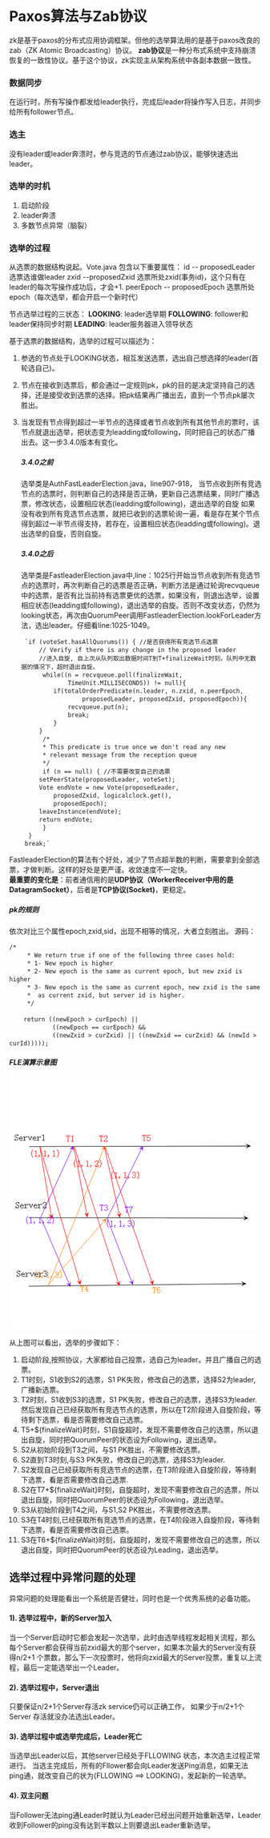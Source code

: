 # Paxos算法与Zab协议
zk是基于paxos的分布式应用协调框架。但他的选举算法用的是基于paxos改良的zab（ZK Atomic Broadcasting）协议。
**zab协议**是一种分布式系统中支持崩溃恢复的一致性协议。基于这个协议，zk实现主从架构系统中各副本数据一致性。
### 数据同步
在运行时，所有写操作都发给leader执行，完成后leader将操作写入日志，并同步给所有follower节点。
###  选主
没有leader或leader奔溃时，参与竞选的节点通过zab协议，能够快速选出leader。

### 选举的时机
1. 启动阶段
2. leader奔溃
3. 多数节点异常（脑裂）

### 选举的过程
从选票的数据结构说起。Vote.java 包含以下重要属性：
		id -- proposedLeader 选票选谁做leader
		zxid --proposedZxid	 选票所处zxid(事务id)，这个只有在leader的每次写操作成功后，才会+1.
		peerEpoch -- proposedEpoch 选票所处epoch（每次选举，都会开启一个新时代）
	
节点选举过程的三状态：
**LOOKING**: leader选举期
**FOLLOWING**: follower和leader保持同步时期
**LEADING**: leader服务器进入领导状态

基于选票的数据结构，选举的过程可以描述为：
1. 参选的节点处于LOOKING状态，相互发送选票，选出自己想选择的leader(首轮选自己)。
2. 节点在接收到选票后，都会通过一定规则pk，pk的目的是决定坚持自己的选择，还是接受收到选票的选择。把pk结果再广播出去，直到一个节点pk屡次胜出。
3. 当发现有节点得到超过一半节点的选择或者节点收到所有其他节点的票时，该节点就退出选举，把状态变为leadding或following，同时把自己的状态广播出去。这一步3.4.0版本有变化。
	##### 3.4.0之前
	选举类是AuthFastLeaderElection.java，line907-918，
当节点收到所有竞选节点的选票时，则判断自己的选择是否正确，更新自己选票结果，同时广播选票，修改状态，设置相应状态(leadding或following)，退出选举的自旋
如果没有收到所有竞选节点选票，就把已收到的选票轮询一遍，看是存在某个节点得到超过一半节点得支持，若存在，设置相应状态(leadding或following)。退出选举的自旋，否则自旋。
	##### 3.4.0之后
	选举类是FastleaderElection.java中,line：1025行开始当节点收到所有竞选节点的选票时，再次判断自己的选票是否正确，判断方法是通过轮询recvqueue中的选票，是否有比当前持有选票更优的选票，如果没有，则退出选举，设置相应状态(leadding或following)，退出选举的自旋。否则不改变状态，仍然为looking状态，再次由QuorumPeer调用FastleaderElection.lookForLeader方法，选出leader。仔细看line:1025-1049。  
			
			
		`if (voteSet.hasAllQuorums()) { //是否获得所有竞选节点选票
			// Verify if there is any change in the proposed leader
			//进入自旋, 自上次从队列取出数据时间T到T+finalizeWait时刻，队列中无数据的情况下，超时退出自旋。
		     while((n = recvqueue.poll(finalizeWait,
					TimeUnit.MILLISECONDS)) != null){ 
				if(totalOrderPredicate(n.leader, n.zxid, n.peerEpoch,
						proposedLeader, proposedZxid, proposedEpoch)){
					recvqueue.put(n);
					break;
				}
			}
		     /*
		     * This predicate is true once we don't read any new
		     * relevant message from the reception queue
		     */
		     if (n == null) { //不需要改变自己的选票
			setPeerState(proposedLeader, voteSet);
			Vote endVote = new Vote(proposedLeader,
				proposedZxid, logicalclock.get(), 
				proposedEpoch);
			leaveInstance(endVote);
			return endVote;
		     }
		 }
		break;`
FastleaderElection的算法有个好处，减少了节点超半数的判断，需要拿到全部选票，才做判断。这样的好处是更严谨。收敛速度不一定快。   
**最重要的变化是**：前者通信用的是**UDP协议（WorkerReceiver中用的是DatagramSocket）**，后者是**TCP协议(Socket)**，更稳定。
##### pk的规则   
依次对比三个属性epoch,zxid,sid，出现不相等的情况，大者立刻胜出。
源码：

	/*
         * We return true if one of the following three cases hold:
         * 1- New epoch is higher
         * 2- New epoch is the same as current epoch, but new zxid is higher
         * 3- New epoch is the same as current epoch, new zxid is the same
         *  as current zxid, but server id is higher.
         */

        return ((newEpoch > curEpoch) ||
                ((newEpoch == curEpoch) &&
                ((newZxid > curZxid) || ((newZxid == curZxid) && (newId > curId)))));
##### FLE演算示意图
[![FLE选举演算示意图](https://github.com/flysnow911/Blogs/blob/master/imgs/FLE%E9%80%89%E4%B8%BE%E6%BC%94%E7%AE%97%E5%9B%BE.png "FLE选举演算示意图")](https://github.com/flysnow911/Blogs/blob/master/imgs/FLE%E9%80%89%E4%B8%BE%E6%BC%94%E7%AE%97%E5%9B%BE.png "FLE选举演算示意图")   

从上图可以看出，选举的步骤如下：
1. 启动阶段,按照协议，大家都给自己投票，选自己为leader。并且广播自己的选票。
2. T1时刻，S1收到S2的选票，S1 PK失败，修改自己的选票，选择S2为leader,广播新选票。
3. T2时刻，S1收到S3的选票，S1 PK失败，修改自己的选票，选择S3为leader.然后发现自己已经获取所有竞选节点的选票，所以在T2阶段进入自旋阶段，等待剩下选票，看是否需要修改自己选票。
4. T5+${finalizeWait}时刻，S1自旋超时，发现不需要修改自己的选票，所以退出自旋，同时把QuorumPeer的状态设为Following，退出选举。 
5. S2从初始阶段到T3之间，与S1 PK胜出，不需要修改选票。
6. S2直到T3时刻,与S3 PK失败，修改自己的选票，选择S3为leader.   
7. S2发现自己已经获取所有竞选节点的选票，在T3阶段进入自旋阶段，等待剩下选票，看是否需要修改自己选票.
8. S2在T7+${finalizeWait}时刻，自旋超时，发现不需要修改自己的选票，所以退出自旋，同时把QuorumPeer的状态设为Following，退出选举。  
8. S3从初始阶段到T4之间，与S1,S2 PK胜出，不需要修改选票。  
9. S3在T4时刻,已经获取所有竞选节点的选票，在T4阶段进入自旋阶段，等待剩下选票，看是否需要修改自己选票。     
10. S3在T6+${finalizeWait}时刻，自旋超时，发现不需要修改自己的选票，所以退出自旋，同时把QuorumPeer的状态设为Leading，退出选举。

## 选举过程中异常问题的处理
异常问题的处理能看出一个系统是否健壮，同时也是一个优秀系统的必备功能。
#### 1). 选举过程中，新的Server加入
当一个Server启动时它都会发起一次选举，此时由选举线程发起相关流程，那么每个Server都会获得当前zxid最大的那个server，如果本次最大的Server没有获得n/2+1 个票数，那么下一次投票时，他将向zxid最大的Server投票，重复以上流程，最后一定能选举出一个Leader。
#### 2). 选举过程中，Server退出  
只要保证n/2+1个Server存活zk service仍可以正确工作，
如果少于n/2+1个Server 存活就没办法选出Leader。
#### 3). 选举过程中或选举完成后，Leader死亡  
当选举出Leader以后，其他server已经处于FLLOWING 状态，本次选主过程正常进行。
当选主完成后，所有的Fllower都会向Leader发送Ping消息，如果无法ping通，就改变自己的状为(FLLOWING ==> LOOKING)，发起新的一轮选举。
#### 4). 双主问题  
当Follower无法ping通Leader时就认为Leader已经出问题开始重新选举，Leader收到Follower的ping没有达到半数以上则要退出Leader重新选举。



